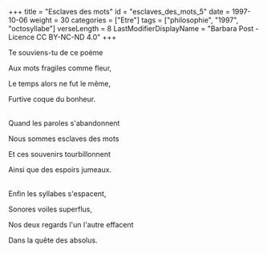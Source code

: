 +++
title = "Esclaves des mots"
id = "esclaves_des_mots_5"
date = 1997-10-06
weight = 30
categories = ["Etre"]
tags = ["philosophie", "1997", "octosyllabe"]
verseLength = 8
LastModifierDisplayName = "Barbara Post - Licence CC BY-NC-ND 4.0"
+++

Te souviens-tu de ce poème

Aux mots fragiles comme fleur,

Le temps alors ne fut le même,

Furtive coque du bonheur.

 \
Quand les paroles s'abandonnent

Nous sommes esclaves des mots

Et ces souvenirs tourbillonnent

Ainsi que des espoirs jumeaux.

 \
Enfin les syllabes s'espacent,

Sonores voiles superflus,

Nos deux regards l'un l'autre effacent

Dans la quête des absolus.
